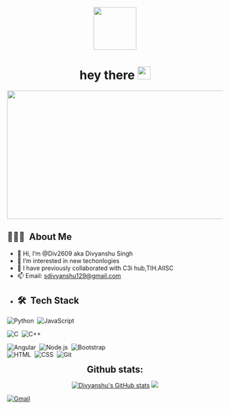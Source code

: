 <div id="header" align="center">
  <img src="https://media.giphy.com/media/M9gbBd9nbDrOTu1Mqx/giphy.gif" width="100"/>
</div>
<div id="header" align="center">
  <img src="https://komarev.com/ghpvc/?username=asmicro&style=flat-square&color=blue" alt=""/>
  </div>
  <h1 align="center">
  hey there
  <img src="https://media.giphy.com/media/hvRJCLFzcasrR4ia7z/giphy.gif" width="30px"/>
</h1>
<div align="center">
  <img src="https://media.giphy.com/media/dWesBcTLavkZuG35MI/giphy.gif" width="600" height="300"/>
</div>

## 👨🏻‍💻 &nbsp;About Me

- 👋 Hi, I’m @Div2609 aka Divyanshu Singh
- 👀 I’m interested in new techonlogies
- 🌱 I have previously collaborated with C3i hub,TIH.AIISC 
- 📫 Email: sdivyanshu129@gmail.com
- ## 🛠 &nbsp;Tech Stack

![Python](https://img.shields.io/badge/-Python-05122A?style=flat&logo=python)&nbsp;
![JavaScript](https://img.shields.io/badge/-JavaScript-05122A?style=flat&logo=javascript)&nbsp;

![C](https://img.shields.io/badge/-C-05122A?style=flat&logo=C&logoColor=A8B9CC)&nbsp;
![C++](https://img.shields.io/badge/-C++-05122A?style=flat&logo=C%2B%2B&logoColor=00599C)&nbsp;

![Angular](https://img.shields.io/badge/-Angular-05122A?style=flat&logo=Angular)&nbsp;
![Node.js](https://img.shields.io/badge/-Node.js-05122A?style=flat&logo=node.js)&nbsp;
![Bootstrap](https://img.shields.io/badge/-Bootstrap-05122A?style=flat&logo=bootstrap&logoColor=563D7C)\
![HTML](https://img.shields.io/badge/-HTML-05122A?style=flat&logo=HTML5)&nbsp;
![CSS](https://img.shields.io/badge/-CSS-05122A?style=flat&logo=CSS3&logoColor=1572B6)&nbsp;
![Git](https://img.shields.io/badge/-Git-05122A?style=flat&logo=git)&nbsp;


<div align="center">
<h2 align="center" style="margin: 5px 10px;">Github stats:</h2> 

[![Divyanshu's GitHub stats](https://github-readme-stats.vercel.app/api?username=Div2609)](https://github.com/asmicro/github-readme-stats)
[![](https://github-readme-streak-stats.herokuapp.com/?user=Div2609&theme=cobalt)](https://github.com/Div2609)
</div>




[![Gmail](https://img.shields.io/badge/-gmail-%23D14836?style=for-the-badge&logo=Gmail&logoColor=white)](mailto:divyanshu.work26@gmail.com)
 
[linkedin]: https://www.linkedin.com/in/Lawful2002/
